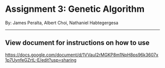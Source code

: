 # Assignment 3: Genetic Algorithm

By: James Peralta, Albert Choi, Nathaniel Habtegergesa

---

## View document for instructions on how to use
https://docs.google.com/document/d/1VVauI2rMGKP8m1NpH8ps96k3607x1p7UynfeGZrtL-E/edit?usp=sharing